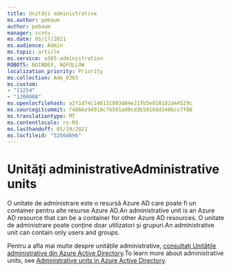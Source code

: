```yaml
---
title: Unități administrative
ms.author: pebaum
author: pebaum
manager: scotv
ms.date: 05/17/2021
ms.audience: Admin
ms.topic: article
ms.service: o365-administration
ROBOTS: NOINDEX, NOFOLLOW
localization_priority: Priority
ms.collection: Adm_O365
ms.custom:
- "11254"
- "1200008"
ms.openlocfilehash: a2f1d74c146131893d84e21fb5e810182d44529c
ms.sourcegitcommit: f4866e94918c7b591ad0cd3b58169d340bcc7f00
ms.translationtype: MT
ms.contentlocale: ro-RO
ms.lasthandoff: 05/19/2021
ms.locfileid: "52564696"
---
```

# <a name="administrative-units"></a><span data-ttu-id="adc93-102">Unități administrative</span><span class="sxs-lookup"><span data-stu-id="adc93-102">Administrative units</span></span>

<span data-ttu-id="adc93-103">O unitate de administrare este o resursă Azure AD care poate fi un container pentru alte resurse Azure AD.</span><span class="sxs-lookup"><span data-stu-id="adc93-103">An administrative unit is an Azure AD resource that can be a container for other Azure AD resources.</span></span> <span data-ttu-id="adc93-104">O unitate de administrare poate conține doar utilizatori și grupuri.</span><span class="sxs-lookup"><span data-stu-id="adc93-104">An administrative unit can contain only users and groups.</span></span>

<span data-ttu-id="adc93-105">Pentru a afla mai multe despre unitățile administrative, [consultați Unitățile administrative din Azure Active Directory](/azure/active-directory/roles/administrative-units).</span><span class="sxs-lookup"><span data-stu-id="adc93-105">To learn more about administrative units, see [Administrative units in Azure Active Directory](/azure/active-directory/roles/administrative-units).</span></span>